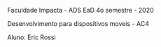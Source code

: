 Faculdade Impacta - ADS EaD
4o semestre - 2020

Desenvolvimento para dispositivos moveis - AC4

Aluno: Eric Rossi
